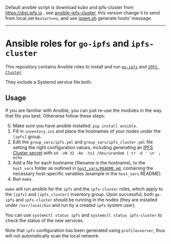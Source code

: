Default ansible script is download kubo and ipfs-cluster from https://dist.ipfs.io , see [ansible-ipfs-cluster](https://github.com/hsanjuan/ansible-ipfs-cluster), this version change it to send from local,set `Restart=no`, and use [ipgen.sh](host_vars/ipgen.sh) generate hosts' message.

---

# Ansible roles for `go-ipfs` and `ipfs-cluster`

This repository contains Ansible roles to install and run
[`go-ipfs`](https://github.com/ipfs/go-ipfs) and
[`IPFS Cluster`](https://github.com/ipfs/ipfs-cluster).

They include a Systemd service file both.

## Usage

If you are familiar with Ansible, you can just re-use the modules in the way
that fits you best. Otherwise follow these steps:

0. Make sure you have ansible installed: `pip install ansible`.
1. Fill in `inventory.ini` and place the hostnames of your nodes under the `[ipfs]` group.
2. Edit the `group_vars/ipfs.yml` and `group_vars/ipfs_cluster.yml` file
   setting the right configuration values, including generating an
   [IPFS Cluster secret](https://cluster.ipfs.io/documentation/guides/security/#the-cluster-secret)
   with `od -vN 32 -An -tx1 /dev/urandom | tr -d ' \n' ; echo`
3. Add a file for each hostname (filename is the hostname), to the `host_vars`
   folder as outlined in [`host_vars/README.md`](host_vars/README.md),
   containing the necessary host-specific variables (example in the
   `host_vars` README).
4. Run `make`.

`make` will run ansible for the `ipfs` and the `ipfs-cluster` roles, which
apply to the `[ipfs]` and `[ipfs_cluster]` inventory group. Upon successful,
both `go-ipfs` and `ipfs-cluster` should be running in the nodes (they are
installed under `/usr/local/bin` and run by a created `ipfs` system user).

You can use `systemctl status ipfs` and `systemctl status ipfs-cluster` to
check the status of the new services.

Note that `ipfs` configuration has been generated using `profile=server`, thus
will not automatically scan the local network.

